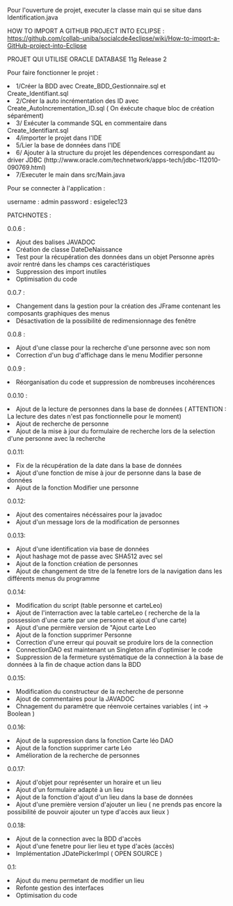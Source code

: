 Pour l'ouverture de projet, executer la classe main qui se situe dans Identification.java

HOW TO IMPORT A GITHUB PROJECT INTO ECLIPSE :
https://github.com/collab-uniba/socialcde4eclipse/wiki/How-to-import-a-GitHub-project-into-Eclipse

PROJET QUI UTILISE ORACLE DATABASE 11g Release 2


Pour faire fonctionner le projet :
<li> 1/Créer la BDD avec Create_BDD_Gestionnaire.sql et Create_Identifiant.sql</li>
<li> 2/Créer la auto incrémentation des ID avec Create_AutoIncrementation_ID.sql ( On éxécute chaque bloc de création séparément)</li>
<li> 3/ Exécuter la commande SQL en commentaire dans Create_Identifiant.sql</li>
<li> 4/importer le projet dans l'IDE</li>
<li> 5/Lier la base de données dans l'IDE</li>
<li> 6/ Ajouter à la structure du projet les dépendences correspondant au driver JDBC (http://www.oracle.com/technetwork/apps-tech/jdbc-112010-090769.html) </li>
<li> 7/Executer le main dans src/Main.java</li>

Pour se connecter à l'application :

username : admin
password : esigelec123

PATCHNOTES :

0.0.6 :
<li>Ajout des balises JAVADOC</li>
<li>Création de classe DateDeNaissance</li>
<li>Test pour la récupération des données dans un objet Personne après avoir rentré dans les champs ces caractéristiques</li>
<li>Suppression des import inutiles</li>
<li>Optimisation du code</li>

0.0.7 :
<li>Changement dans la gestion pour la création des JFrame contenant les composants graphiques des menus</li>
<li>Désactivation de la possibilité de redimensionnage des fenêtre</li>

0.0.8 :
<li>Ajout d'une classe pour la recherche d'une personne avec son nom</li>
<li>Correction d'un bug d'affichage dans le menu Modifier personne</li>

0.0.9 :
<li>Réorganisation du code et suppression de nombreuses incohérences</li>

0.0.10 :

<li>Ajout de la lecture de personnes dans la base de données ( ATTENTION : La lecture des dates n'est pas fonctionnelle pour le moment) </li>
<li>Ajout de recherche de personne</li>
<li>Ajout de la mise à jour du formulaire de recherche lors de la selection d'une personne avec la recherche</li>

0.0.11:
<li>Fix de la récupération de la date dans la base de données</li>
<li>Ajout d'une fonction de mise à jour de personne dans la base de données</li>
<li>Ajout de la fonction Modifier une personne</li>

0.0.12:
<li>Ajout des comentaires nécéssaires pour la javadoc</li>
<li>Ajout d'un message lors de la modification de personnes</li>

0.0.13:
<li>Ajout d'une identification via base de données</li>
<li>Ajout hashage mot de passe avec SHA512 avec sel</li>
<li>Ajout de la fonction création de personnes</li>
<li>Ajout de changement de titre de la fenetre lors de la navigation dans les différents menus du programme</li>

0.0.14:
<li>Modification du script (table personne et carteLeo)</li>
<li>Ajout de l'interraction avec la table carteLeo ( recherche de la la possession d'une carte par une personne et ajout d'une carte)</li>
<li>Ajout d'une permière version de "Ajout carte Leo</li>
<li>Ajout de la fonction supprimer Personne</li>
<li>Correction d'une erreur qui pouvait se produire lors de la connection</li>
<li>ConnectionDAO est maintenant un Singleton afin d'optimiser le code</li>
<li>Suppression de la fermeture systématique de la connection à la base de données à la fin de chaque action dans la BDD</li>

0.0.15:
<li>Modification du constructeur de la recherche de personne</li>
<li>Ajout de commentaires pour la JAVADOC</li>
<li>Chnagement du paramètre que réenvoie certaines variables ( int -> Boolean )</li>

0.0.16:
<li>Ajout de la suppression dans la fonction Carte léo DAO</li>
<li>Ajout de la fonction supprimer carte Léo</li>
<li>Amélioration de la recherche de personnes</li>

0.0.17:
<li>Ajout d'objet pour représenter un horaire et un lieu</li>
<li>Ajout d'un formulaire adapté à un lieu</li>
<li>Ajout de la fonction d'ajout d'un lieu dans la base de données</li>
<li>Ajout d'une première version d'ajouter un lieu ( ne prends pas encore la possibilité de pouvoir ajouter un type d'accès aux lieux )</li>

0.0.18:
<li>Ajout de la connection avec la BDD d'accès</li>
<li>Ajout d'une fenetre pour lier lieu et type d'acès (accès)</li>
<li> Implémentation JDatePickerImpl ( OPEN SOURCE )</li>

0.1:
<li>Ajout du menu permetant de modifier un lieu</li>
<li>Refonte gestion des interfaces</li>
<li>Optimisation du code</li>